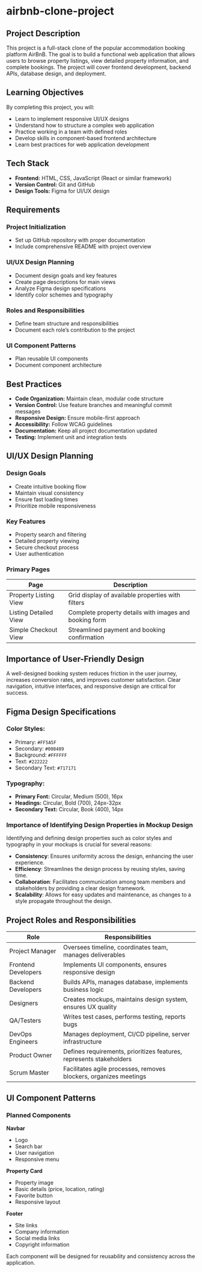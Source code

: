 # airbnb-clone-project

## Project Description
This project is a full-stack clone of the popular accommodation booking platform AirBnB. The goal is to build a functional web application that allows users to browse property listings, view detailed property information, and complete bookings. The project will cover frontend development, backend APIs, database design, and deployment.

## Learning Objectives
By completing this project, you will:

- Learn to implement responsive UI/UX designs  
- Understand how to structure a complex web application  
- Practice working in a team with defined roles  
- Develop skills in component-based frontend architecture  
- Learn best practices for web application development  

## Tech Stack
- **Frontend:** HTML, CSS, JavaScript (React or similar framework)  
- **Version Control:** Git and GitHub  
- **Design Tools:** Figma for UI/UX design  

## Requirements

### Project Initialization
- Set up GitHub repository with proper documentation  
- Include comprehensive README with project overview  

### UI/UX Design Planning
- Document design goals and key features  
- Create page descriptions for main views  
- Analyze Figma design specifications  
- Identify color schemes and typography  

### Roles and Responsibilities
- Define team structure and responsibilities  
- Document each role’s contribution to the project  

### UI Component Patterns
- Plan reusable UI components  
- Document component architecture  

## Best Practices
- **Code Organization:** Maintain clean, modular code structure  
- **Version Control:** Use feature branches and meaningful commit messages  
- **Responsive Design:** Ensure mobile-first approach  
- **Accessibility:** Follow WCAG guidelines  
- **Documentation:** Keep all project documentation updated  
- **Testing:** Implement unit and integration tests  

## UI/UX Design Planning

### Design Goals
- Create intuitive booking flow  
- Maintain visual consistency  
- Ensure fast loading times  
- Prioritize mobile responsiveness  

### Key Features
- Property search and filtering  
- Detailed property viewing  
- Secure checkout process  
- User authentication  

### Primary Pages

| Page                 | Description                                                        |
|----------------------|--------------------------------------------------------------------|
| Property Listing View | Grid display of available properties with filters                 |
| Listing Detailed View | Complete property details with images and booking form           |
| Simple Checkout View  | Streamlined payment and booking confirmation                     |

## Importance of User-Friendly Design
A well-designed booking system reduces friction in the user journey, increases conversion rates, and improves customer satisfaction. Clear navigation, intuitive interfaces, and responsive design are critical for success.

## Figma Design Specifications

### Color Styles:
- Primary: `#FF5A5F`  
- Secondary: `#008489`  
- Background: `#FFFFFF`  
- Text: `#222222`  
- Secondary Text: `#717171`  

### Typography:
- **Primary Font:** Circular, Medium (500), 16px  
- **Headings:** Circular, Bold (700), 24px-32px  
- **Secondary Text:** Circular, Book (400), 14px

### Importance of Identifying Design Properties in Mockup Design

Identifying and defining design properties such as color styles and typography in your mockups is crucial for several reasons:

- **Consistency**: Ensures uniformity across the design, enhancing the user experience.
- **Efficiency**: Streamlines the design process by reusing styles, saving time.
- **Collaboration**: Facilitates communication among team members and stakeholders by providing a clear design framework.
- **Scalability**: Allows for easy updates and maintenance, as changes to a style propagate throughout the design.

## Project Roles and Responsibilities

| Role              | Responsibilities                                                    |
|-------------------|---------------------------------------------------------------------|
| Project Manager    | Oversees timeline, coordinates team, manages deliverables           |
| Frontend Developers| Implements UI components, ensures responsive design                 |
| Backend Developers | Builds APIs, manages database, implements business logic            |
| Designers          | Creates mockups, maintains design system, ensures UX quality        |
| QA/Testers         | Writes test cases, performs testing, reports bugs                   |
| DevOps Engineers   | Manages deployment, CI/CD pipeline, server infrastructure           |
| Product Owner      | Defines requirements, prioritizes features, represents stakeholders |
| Scrum Master       | Facilitates agile processes, removes blockers, organizes meetings   |

## UI Component Patterns

### Planned Components

**Navbar**  
- Logo  
- Search bar  
- User navigation  
- Responsive menu  

**Property Card**  
- Property image  
- Basic details (price, location, rating)  
- Favorite button  
- Responsive layout  

**Footer**  
- Site links  
- Company information  
- Social media links  
- Copyright information  

Each component will be designed for reusability and consistency across the application.
